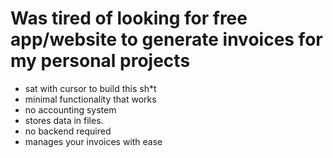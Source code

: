 # Was tired of looking for free app/website to generate invoices for my personal projects
- sat with cursor to build this sh*t
- minimal functionality that works
- no accounting system
- stores data in files.
- no backend required
- manages your invoices with ease
